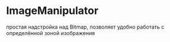 # ImageManipulator
простая надстройка над Bitmap, позволяет удобно работать с определённой зоной изображения
